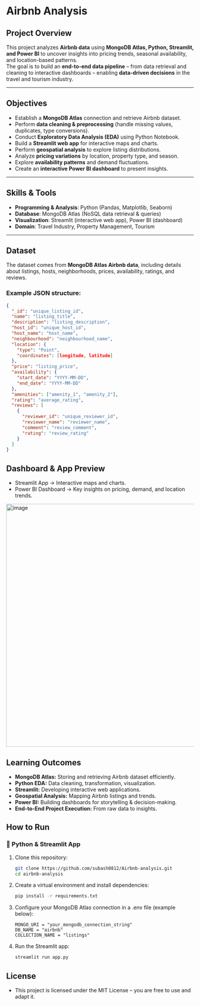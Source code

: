 #  Airbnb Analysis  

##  Project Overview  
This project analyzes **Airbnb data** using **MongoDB Atlas, Python, Streamlit, and Power BI** to uncover insights into pricing trends, seasonal availability, and location-based patterns.  
The goal is to build an **end-to-end data pipeline** – from data retrieval and cleaning to interactive dashboards – enabling **data-driven decisions** in the travel and tourism industry.  

---

## Objectives  
- Establish a **MongoDB Atlas** connection and retrieve Airbnb dataset.  
- Perform **data cleaning & preprocessing** (handle missing values, duplicates, type conversions).  
- Conduct **Exploratory Data Analysis (EDA)** using Python Notebook.  
- Build a **Streamlit web app** for interactive maps and charts.  
- Perform **geospatial analysis** to explore listing distributions.  
- Analyze **pricing variations** by location, property type, and season.  
- Explore **availability patterns** and demand fluctuations.  
- Create an **interactive Power BI dashboard** to present insights.  

---

##  Skills & Tools  
- **Programming & Analysis**: Python (Pandas, Matplotlib, Seaborn)  
- **Database**: MongoDB Atlas (NoSQL data retrieval & queries)  
- **Visualization**: Streamlit (interactive web app), Power BI (dashboard)  
- **Domain**: Travel Industry, Property Management, Tourism  

---

## Dataset  
The dataset comes from **MongoDB Atlas Airbnb data**, including details about listings, hosts, neighborhoods, prices, availability, ratings, and reviews.  

### Example JSON structure:  
```json
{
  "_id": "unique_listing_id",
  "name": "listing_title",
  "description": "listing_description",
  "host_id": "unique_host_id",
  "host_name": "host_name",
  "neighbourhood": "neighbourhood_name",
  "location": {
    "type": "Point",
    "coordinates": [longitude, latitude]
  },
  "price": "listing_price",
  "availability": {
    "start_date": "YYYY-MM-DD",
    "end_date": "YYYY-MM-DD"
  },
  "amenities": ["amenity_1", "amenity_2"],
  "rating": "average_rating",
  "reviews": [
    {
      "reviewer_id": "unique_reviewer_id",
      "reviewer_name": "reviewer_name",
      "comment": "review_comment",
      "rating": "review_rating"
    }
  ]
}
```

## Dashboard & App Preview
- Streamlit App → Interactive maps and charts.
- Power BI Dashboard → Key insights on pricing, demand, and location trends.

<img width="1159" height="651" alt="image" src="https://github.com/user-attachments/assets/c5255d14-b686-4504-9b2c-21bb250a2d9c" />

## Learning Outcomes
- **MongoDB Atlas:** Storing and retrieving Airbnb dataset efficiently.
- **Python EDA:** Data cleaning, transformation, visualization.
- **Streamlit:** Developing interactive web applications.
- **Geospatial Analysis:** Mapping Airbnb listings and trends.
- **Power BI:** Building dashboards for storytelling & decision-making.
- **End-to-End Project Execution:** From raw data to insights.

##  How to Run  

### 🔹 Python & Streamlit App  
1. Clone this repository:  
   ```bash
   git clone https://github.com/subash0812/Airbnb-analysis.git
   cd airbnb-analysis
2. Create a virtual environment and install dependencies:
   ```bash
   pip install -r requirements.txt
3. Configure your MongoDB Atlas connection in a .env file (example below):
   ```env
   MONGO_URI = "your_mongodb_connection_string"
   DB_NAME = "airbnb"
   COLLECTION_NAME = "listings"
4. Run the Streamlit app:
   ```bash
   streamlit run app.py

## License
- This project is licensed under the MIT License – you are free to use and adapt it.   

